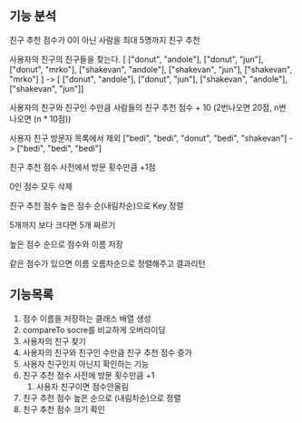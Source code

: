 ## 기능 분석
친구 추천 점수가 0이 아닌 사람을 최대 5명까지 친구 추천

사용자의 친구의 친구들을 찾는다.
[ ["donut", "andole"], ["donut", "jun"], ["donut", "mrko"], ["shakevan", "andole"], ["shakevan", "jun"], ["shakevan", "mrko"] ]
-> [ ["donut", "andole"], ["donut", "jun"], ["shakevan", "andole"], ["shakevan", "jun"]]

사용자의 친구와 친구인 수만큼 사람들의 친구 추천 점수 + 10 (2번나오면 20점, n번 나오면 (n * 10점))

사용자 친구 방문자 목록에서 제외
["bedi", "bedi", "donut", "bedi", "shakevan"] -> ["bedi", "bedi", "bedi"]


친구 추천 점수 사전에서 방문 횟수만큼 +1점

0인 점수 모두 삭제

친구 추천 점수 높은 점수 순(내림차순)으로 Key 정렬

5개까지 보다 크다면 5개 짜르기

높은 점수 순으로 점수와 이름 저장

같은 점수가 있으면 이름 오름차순으로 정렬해주고 결과리턴

## 기능목록

1. 점수 이름을 저장하는 클래스 배열 생성
2. compareTo socre를 비교하게 오버라이딩
3. 사용자의 친구 찾기
4. 사용자의 친구와 친구인 수만큼 친구 추천 점수 증가
4. 사용자 친구인지 아닌지 확인하는 기능
5. 친구 추천 점수 사전에 방문 횟수만큼 +1
    1. 사용자 친구이면 점수안올림
6. 친구 추천 점수 높은 순으로 (내림차순)으로 정렬
7. 친구 추천 점수 크기 확인
